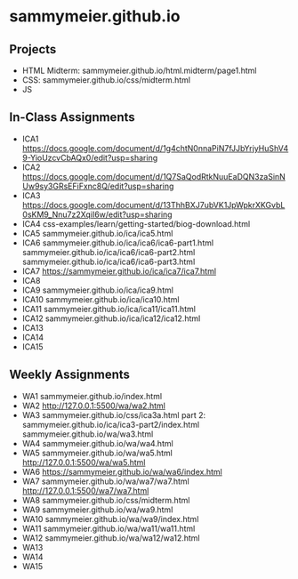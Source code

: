 # sammymeier.github.io


## Projects
- HTML
Midterm: sammymeier.github.io/html.midterm/page1.html
- CSS: sammymeier.github.io/css/midterm.html
- JS

## In-Class Assignments
- ICA1 https://docs.google.com/document/d/1g4chtN0nnaPiN7fJJbYrjyHuShV49-YioUzcvCbAQx0/edit?usp=sharing 
- ICA2 https://docs.google.com/document/d/1Q7SaQodRtkNuuEaDQN3zaSinNUw9sy3GRsEFiFxnc8Q/edit?usp=sharing 
- ICA3 https://docs.google.com/document/d/13ThhBXJ7ubVK1JpWpkrXKGvbL0sKM9_Nnu7z2XqiI6w/edit?usp=sharing 
- ICA4 css-examples/learn/getting-started/biog-download.html
- ICA5 sammymeier.github.io/ica/ica5.html 
- ICA6 sammymeier.github.io/ica/ica6/ica6-part1.html
sammymeier.github.io/ica/ica6/ica6-part2.html
sammymeier.github.io/ica/ica6/ica6-part3.html
- ICA7 https://sammymeier.github.io/ica/ica7/ica7.html
- ICA8
- ICA9 sammymeier.github.io/ica/ica9.html
- ICA10 sammymeier.github.io/ica/ica10.html
- ICA11 sammymeier.github.io/ica/ica11/ica11.html
- ICA12 sammymeier.github.io/ica/ica12/ica12.html
- ICA13
- ICA14
- ICA15

## Weekly Assignments
- WA1 sammymeier.github.io/index.html 
- WA2 http://127.0.0.1:5500/wa/wa2.html 
- WA3 sammymeier.github.io/css/ica3a.html
part 2: sammymeier.github.io/ica/ica3-part2/index.html
sammymeier.github.io/wa/wa3.html
- WA4 sammymeier.github.io/wa/wa4.html
- WA5 sammymeier.github.io/wa/wa5.html
http://127.0.0.1:5500/wa/wa5.html
- WA6 https://sammymeier.github.io/wa/wa6/index.html
- WA7 sammymeier.github.io/wa/wa7/wa7.html
http://127.0.0.1:5500/wa7/wa7.html
- WA8 sammymeier.github.io/css/midterm.html
- WA9 sammymeier.github.io/wa/wa9.html
- WA10 sammymeier.github.io/wa/wa9/index.html
- WA11 sammymeier.github.io/wa/wa11/wa11.html
- WA12 sammymeier.github.io/wa/wa12/wa12.html
- WA13
- WA14
- WA15
